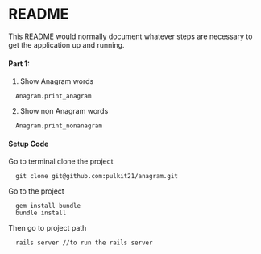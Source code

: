 # README

This README would normally document whatever steps are necessary to get the application up and running.


#### Part 1:
1. Show Anagram words

```
  Anagram.print_anagram
```
2. Show non Anagram words

```
  Anagram.print_nonanagram
```

#### Setup Code
Go to terminal clone the project
```
  git clone git@github.com:pulkit21/anagram.git
```
Go to the project

```
  gem install bundle
  bundle install
```
Then go to project path

```
  rails server //to run the rails server
```

